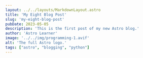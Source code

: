 ```yaml
---
layout: ../../layouts/MarkdownLayout.astro
title: 'My Eight Blog Post'
slug: 'my-eight-blog-post'
pubDate: 2023-05-05
description: 'This is the first post of my new Astro blog.'
author: 'Astro Learner'
image: '../../img/programming-1.avif'
alt: 'The full Astro logo.'
tags: ["astro", "blogging", "python"]
---
```

